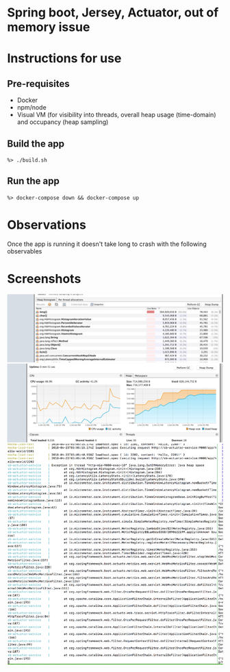 # Spring boot, Jersey, Actuator, out of memory issue

# Instructions for use

## Pre-requisites

* Docker
* npm/node
* Visual VM (for visibility into threads, overall heap usage (time-domain) and occupancy (heap sampling)

## Build the app

```
%> ./build.sh
```

## Run the app

```
%> docker-compose down && docker-compose up
```

# Observations

Once the app is running it doesn't take long to crash with the following observables

# Screenshots

![Top of Heap at Crash](images/HeapSampleMetricsEnabled.png)
![Heap Usage leading up to Crash](images/HeapUsageOverTime.png)
![Console output at Crash](images/OutOfMemoryOnConsole.png)

